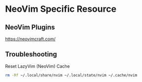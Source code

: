 # NeoVim Specific Resource

## NeoVim Plugins

https://neovimcraft.com/

## Troubleshooting

Reset LazyVim (NeoVim) Cache

```bash
rm -Rf ~/.local/share/nvim ~/.local/state/nvim ~/.cache/nvim
```
